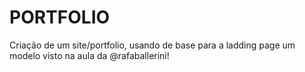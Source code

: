 # PORTFOLIO

Criação de um site/portfolio, usando de base para a ladding page um modelo visto na aula da @rafaballerini!
